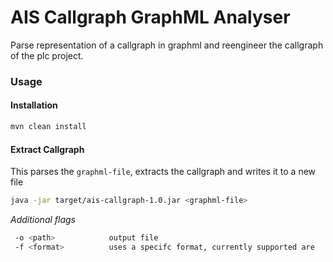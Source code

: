 # AIS Callgraph GraphML Analyser

Parse representation of a callgraph in graphml and reengineer the callgraph of the plc project.


### Usage

#### Installation

```bash
mvn clean install

````

#### Extract Callgraph

This parses the `graphml-file`, extracts the callgraph and writes it to a new file

````bash
java -jar target/ais-callgraph-1.0.jar <graphml-file>
````

*Additional flags*
```bash
 -o <path>            output file
 -f <format>          uses a specifc format, currently supported are           
```
